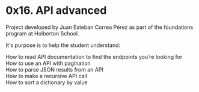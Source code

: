 # 0x16. API advanced

Project developed by Juan Esteban Correa Pérez as part of the foundations program at Holberton School.

It's purpose is to help the student understand:

How to read API documentation to find the endpoints you’re looking for<br />
How to use an API with pagination<br />
How to parse JSON results from an API<br />
How to make a recursive API call<br />
How to sort a dictionary by value<br />
